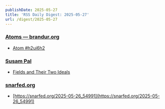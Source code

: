 ```yaml
---
publishDate: 2025-05-27
title: 'RSS Daily Digest: 2025-05-27'
url: /digest/2025-05-27
---
```


### [Atoms  — brandur.org](https://brandur.org/)

  * [Atom #h2ui6h2](https://brandur.org/atoms/h2ui6h2)
  
### [Susam Pal](https://susam.net/)

  * [Fields and Their Two Ideals](https://susam.net/fields-and-their-two-ideals.html)
  
### [snarfed.org](https://snarfed.org/)

  * [https://snarfed.org/2025-05-26_54991](https://snarfed.org/2025-05-26_54991)
  
